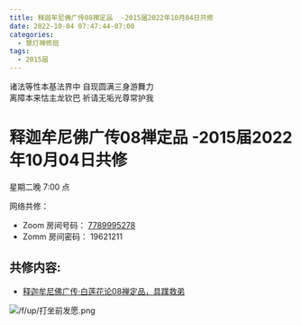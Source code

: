 ```yaml
---
title: 释迦牟尼佛广传08禅定品  -2015届2022年10月04日共修
date: 2022-10-04 07:47:44-07:00
categories:
  - 慧灯禅修班
tags:
  - 2015届
---
```

诸法等性本基法界中 自现圆满三身游舞力  
离障本来怙主龙钦巴 祈请无垢光尊常护我

# 释迦牟尼佛广传08禅定品  -2015届2022年10月04日共修

星期二晚 7:00 点

网络共修：

- Zoom 房间号码： [7789995278](https://us02web.zoom.us/j/7789995278?pwd=VjZmbWJFY2k2K0E5RVB2cTNIQmhqUT09)
- Zomm 房间密码： 19621211

## 共修内容:

- [释迦牟尼佛广传·白莲花论08禅定品，具蹼救弟](https://bj.cxb123.cc/ref/blhl/08/)


![/f/up/打坐前发愿.png](/f/up/打坐前发愿.png)


